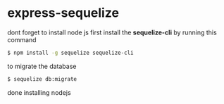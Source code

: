 # express-sequelize
dont forget to install node js
first install the **sequelize-cli** by running this command
``` bash
$ npm install -g sequelize sequelize-cli
```
to migrate the database
``` bash
$ sequelize db:migrate
```
done installing nodejs
